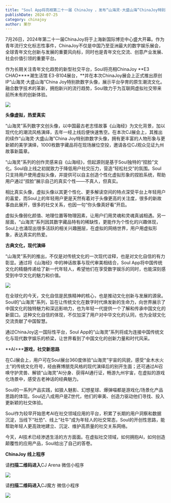 ```yaml
---
title: "Soul App将亮相第二十一届 ChinaJoy ，发布“山海灵·大盛山海”ChinaJoy特别款"
publishDate: 2024-07-25
category: chinajoy
author: 莱尔
---
```


​7月26日，2024年第二十一届ChinaJoy将于上海新国际博览中心盛大开幕。作为青年流行文化标志性事件，ChinaJoy不仅是中国乃至亚洲最大的数字娱乐展会，全球青年文化创新与发展的重要风向标，同时也是青年文化交流、创意产业发展、社会价值引领的重要平台。

作为长期关注青年文化趋势的新型社交平台，Soul将亮相ChinaJoy **E3 CHAO****潮生活馆 E3-B104展台，**并在本次ChinaJoy展会上正式推出原创IP“山海灵·大盛山海”China Joy特别款数字头像，展示平台孕育的原生潮流文化。融合数字技术的革新，拥抱新兴的流行趋势，Soul致力于为互联网虚拟社交带来前所未有的创新体验。

![](https://ec-net-1251389766.cos.ap-shanghai.myqcloud.com/wp-content/uploads/2024/07/20240725224920765-576x1024.png)

**头像虚拟，热爱真实**

“山海灵”系列数字文创头像，以中国最古老志怪故事《山海经》为文化背景，加以现代化的潮流风格演绎，去年一经上线后便快速售空。在本次CJ展会上，其推出的续作“山海灵·大盛山海”China Joy特别款数字头像，拥有更丰富的人物形象与更新颖的美学演绎，1000枚数字藏品将在现场展位空投，邀请各位CJ观众见证九州故事新篇章。

“山海灵”系列的创作灵感来自《山海经》，但起源则是基于Soul独特的“捏脸”文化。Soul自上线之初就致力于降低用户社交压力，营造“轻松社交”的氛围。Soul只支持用户使用虚拟头像，并提供可以自主创造个性化虚拟形象的捏脸系统，帮助用户通过“捏脸”展示自己的真实个性——不真人，但真实。

相比真实头像，虚拟头像以其更个性化、更多解读空间的特点深受平台上年轻用户的喜爱，而Soul上的年轻用户更是天然有着对于头像更高的关注度，很多的新故事由此展开，很多的社交关系，也因一句“你头像真好看”开启。

虚拟头像弱化颜值、地理位置等物理因素，让用户们用灵魂和灵魂真诚相遇。另一层面，“山海灵”系列因其数字藏品特有的稀缺性，更能作为个性化的兴趣体现，Soul上也涌现出很多活跃的相关兴趣圈层，在虚拟的网络世界，用户用虚拟形象，表达真实的热爱。

**古典文化，现代演绎**

“山海灵”系列的推出，不仅是对传统文化的一次现代诠释，也是对文化自信的有力彰显。通过将《山海经》中的神话故事与现代审美相结合，Soul App将中国传统文化的精髓传递给了新一代年轻人，希望他们在享受数字娱乐的同时，也能深刻感受到中华文化的魅力和价值。

![](https://ec-net-1251389766.cos.ap-shanghai.myqcloud.com/wp-content/uploads/2024/07/20240725224941462-473x1024.png)

在全球化的今天，文化自信是民族精神的核心，也是推动文化创新与发展的源泉。Soul的“山海灵”系列，旨在让传统文化在数字时代焕发新的生命力，向世界展示了中国文化的独特魅力和深远影响力，也为年轻一代提供一个了解和传承中国文化的新窗口。这种文化自信的体现，不仅加深了用户对中华文化的认同，也为全球文化交流贡献了中国智慧。

通过ChinaJoy这一国际性平台，Soul App的“山海灵”系列将成为连接中国传统文化与现代数字娱乐的桥梁，让世界看到了中国文化的创新力量和时代风采。

**AI+****游戏，社交新思路**

在CJ展会上，用户可在Soul展台360度体验“山海灵”宇宙的风貌，感受“金木水火土”的传统文化符号，经由赛博朋克风格的现代演绎后的别开生面；还可通过AI召唤守护灵兽、解锁“山海灵”AI分身、获得AI通行证，畅游九州宇宙，在虚拟的游戏化场景中，感受古老神话的经典魅力。

Soul的一系列产品实践，如狼人魅影、幻想星球、爆弹喵都是游戏化/场景化产品思路的体现。Soul近八成用户是Z世代，他们的审美、创造力驱动他们寻找、投入更新颖的社交体验。

Soul作为较早开始思考AI在社交领域应用的平台，积累了长期的用户洞察和数据沉淀，当线下“社恐”、线上“社牛”成为年轻人的社交常态，Soul的开创性思路，能帮助年轻人更高效地建立、沉淀、维护高质量的社交关系网络。

今天，AI技术已经渗透生活的方方面面。在虚拟社交领域，如何拥抱AI，如何创造颠覆性的应用产品，Soul给出了自己的答卷。

**ChinaJoy** **线上程序**

  
请**扫描二维码进入**CJ Arena 微信小程序  
  

![](https://ec-net-1251389766.cos.ap-shanghai.myqcloud.com/wp-content/uploads/2024/07/20240725224946861.png)

  
请**扫描二维码进入**CJ魔方 微信小程序  

![](https://ec-net-1251389766.cos.ap-shanghai.myqcloud.com/wp-content/uploads/2024/07/20240725224946861.png)

